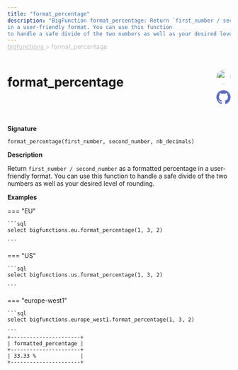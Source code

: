 ```yaml
---
title: "format_percentage"
description: "BigFunction format_percentage: Return `first_number / second_number` as a formatted percentage
in a user-friendly format. You can use this function
to handle a safe divide of the two numbers as well as your desired level of rounding."
---
```


<span style="color: silver; position: relative; top: -1rem">
  <a href=".." style="color: silver">bigfunctions </a> > format_percentage
</span>

# format_percentage


<div style="position: relative; top: -4rem; margin-bottom:  -2rem; text-align: right; z-index: 9999;">
  
  <a href="https://www.linkedin.com/in/thomas-ellyatt-84a51b218/" title="Author: Thomas Ellyatt" target="_blank">
    <img src="https://avatars.githubusercontent.com/u/110492001?v=4" width="32" style=" border-radius: 50% !important">
  </a>
  
  <a href="{REPO_URL}/tree/main/bigfunctions/format_percentage.yaml" title="Edit on GitHub" target="_blank"><svg xmlns="http://www.w3.org/2000/svg" width="32" height="32" viewBox="0 0 24 24"><path fill="#5d6cc0" d="M12 0c-6.626 0-12 5.373-12 12 0 5.302 3.438 9.8 8.207 11.387.599.111.793-.261.793-.577v-2.234c-3.338.726-4.033-1.416-4.033-1.416-.546-1.387-1.333-1.756-1.333-1.756-1.089-.745.083-.729.083-.729 1.205.084 1.839 1.237 1.839 1.237 1.07 1.834 2.807 1.304 3.492.997.107-.775.418-1.305.762-1.604-2.665-.305-5.467-1.334-5.467-5.931 0-1.311.469-2.381 1.236-3.221-.124-.303-.535-1.524.117-3.176 0 0 1.008-.322 3.301 1.23.957-.266 1.983-.399 3.003-.404 1.02.005 2.047.138 3.006.404 2.291-1.552 3.297-1.23 3.297-1.23.653 1.653.242 2.874.118 3.176.77.84 1.235 1.911 1.235 3.221 0 4.609-2.807 5.624-5.479 5.921.43.372.823 1.102.823 2.222v3.293c0 .319.192.694.801.576 4.765-1.589 8.199-6.086 8.199-11.386 0-6.627-5.373-12-12-12z"/></svg></a>
</div>



**Signature** 
```
format_percentage(first_number, second_number, nb_decimals)
```

**Description**

Return `first_number / second_number` as a formatted percentage
in a user-friendly format. You can use this function
to handle a safe divide of the two numbers as well as your desired level of rounding.





**Examples**













=== "EU"

    ```sql
    select bigfunctions.eu.format_percentage(1, 3, 2)
    
    ```




=== "US"

    ```sql
    select bigfunctions.us.format_percentage(1, 3, 2)
    
    ```




=== "europe-west1"

    ```sql
    select bigfunctions.europe_west1.format_percentage(1, 3, 2)
    
    ```









<pre style="margin-top: -1rem;">
<code style="padding-top: 0px; padding-bottom: 0px;">+----------------------+
| formatted_percentage |
+----------------------+
| 33.33 %              |
+----------------------+
</code>
</pre>









